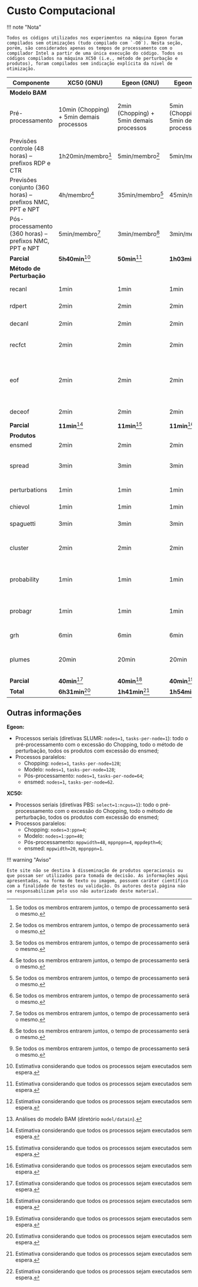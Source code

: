 # Custo Computacional

!!! note "Nota"

    Todos os códigos utilizados nos experimentos na máquina Egeon foram compilados sem otimizações (tudo compilado com `-O0`). Nesta seção, porém, são considerados apenas os tempos de processamento com o compilador Intel a partir de uma única execução do código. Todos os códigos compilados na máquina XC50 (i.e., método de perturbação e produtos), foram compilados sem indicação explícita da nível de otimização.

| Componente                                               | XC50 (GNU)                               | Egeon (GNU)                             | Egeon (Intel)                           | XC50/Egeon                                                  |
|----------------------------------------------------------|------------------------------------------|-----------------------------------------|-----------------------------------------|-------------------------------------------------------------|
| **Modelo BAM**                                           |                                          |                                         |                                         |                                                             |
| Pré-processamento	                                       | 10min (Chopping) + 5min demais processos |	2min (Chopping) + 5min demais processos	| 5min (Chopping) + 5min demais processos | 18GB (anl NCEP + TSM + SOILM + outros arquivos)             |
| Previsões controle (48 horas) – prefixos RDP e CTR       | 1h20min/membro[^1]                       | 5min/membro[^1]                         | 5min/membro[^1]                         | 5,6GB (7membros, 48 horas de previsão)                      |
| Previsões conjunto (360 horas) – prefixos NMC, PPT e NPT | 4h/membro[^1]                            |	35min/membro[^1]                        |	45min/membro[^1]                        |	45GB (15 membros, 360 horas de previsão)                    |
| Pós-processamento (360 horas) – prefixos NMC, PPT e NPT  | 5min/membro[^1]                          |	3min/membro[^1]                         |	3min/membro[^1]                         |	17GB (15 membros, 15 dias prevs., 9 níveis)                 |
| **Parcial**	                                             | **5h40min**[^2]                          | **50min**[^2]                           | **1h03min**[^2]                         |	**85,6GB**                                                  |
| **Método de Perturbação**                                |                                          |                                         |                                         |                                                             |
| recanl                                                   | 1min	                                    | 1min	                                  | 1min	                                  | 32MB (1 anl)                                                |
| rdpert                                                   | 2min	                                    | 2min	                                  | 2min	                                  | 224MB (7 anl)                                               |
| decanl                                                   | 2min	                                    | 2min	                                  | 2min	                                  | 50MB (7 anl)[^3]                                            |
| recfct                                                   | 2min	                                    | 2min	                                  | 2min	                                  | 4GB (PREVS 48 h CTR, 1-7 R)                                 |
| eof	                                                     | 2min	                                    | 2min	                                  | 2min	                                  | 3,3GB (logs e arquivos temporários de perturbação das anls) |
| deceof	                                                 | 2min	                                    | 2min	                                  | 2min	                                  | 138MB (14 anl)                                              |
| **Parcial**	                                             | **11min**[^2]                            | **11min**[^2]                           |	**11min**[^2]                           |	**7,8GB**                                                   |
| **Produtos**                                             |                                          |                                         |                                         |                                                             |
| ensmed	                                                 | 2min	                                    | 2min	                                  | 2min	                                  | 1,2GB                                                       |
| spread	                                                 | 3min	                                    | 3min	                                  | 3min	                                  | 332M (binários) + 66M (imagens)                             |
| perturbations	                                           | 1min	                                    | 1min	                                  | 1min	                                  | 2.6MB (imagens)                                             |
| chievol	                                                 | 1min                                     | 1min	                                  | 1min                                    |	200K (imagem)                                               |
| spaguetti                                                | 3min	                                    | 3min                                    | 3min                                    |	30M (imagens)                                               |
| cluster                                                  | 2min                                     | 2min	                                  | 2min                                    |	32K (binários) + 221M (imagens)                             |
| probability	                                             | 1min                                     | 1min                                    | 1min                                    |	65M (binários) + 15M (imagens)                              |
| probagr	                                                 | 1min                                     | 1min	                                  | 1min	                                  | 875K (binários) + 714K (imagens)                            |
| grh    	                                                 | 6min                                     | 6min                                    | 6min                                    | 173M (imagens)                                              |
| plumes	                                                 | 20min                                    | 20min                                   | 20min                                   |	753M (binários) + 215M (imagens)                            |
| **Parcial**	                                             | **40min**[^2]                            | **40min**[^2]                           | **40min**[^2]                           |	**1,5GB**                                                   |
| **Total**                                                | **6h31min**[^2]                          | **1h41min**[^2]                         | **1h54min**[^2]                         |	**95GB**                                                    |

[^1]: Se todos os membros entrarem juntos, o tempo de processamento será o mesmo.
[^2]: Estimativa considerando que todos os processos sejam executados sem espera.
[^3]: Análises do modelo BAM (diretório `model/datain`).

## Outras informações

**Egeon:**

* Processos seriais (diretivas SLUMR: `nodes=1`, `tasks-per-node=1`): todo o pré-processamento com o excessão do Chopping, todo o método de perturbação, todos os produtos com excessão do ensmed;
* Processos paralelos:
    * Chopping: `nodes=1`, `tasks-per-node=128`;
    * Modelo: `nodes=1`, `tasks-per-node=128`;
    * Pós-processamento: `nodes=1`, `tasks-per-node=64`;
    * ensmed: `nodes=1`, `tasks-per-node=62`.

**XC50:**

* Processos seriais (diretivas PBS: `select=1:ncpus=1`): todo o pré-processamento com o excessão do Chopping, todo o método de perturbação, todos os produtos com excessão do ensmed;
* Processos paralelos:
    * Chopping: `nodes=3:ppn=4`;
    * Modelo: `nodes=1:ppn=40`;
    * Pós-processamento: `mppwidth=48`, `mppnppn=4`, `mppdepth=6`;
    * ensmed: `mppwidth=20`, `mppnppn=1`.

!!! warning "Aviso"

    Este site não se destina à disseminação de produtos operacionais ou que possam ser utilizados para tomada de decisão. As informações aqui apresentadas, na forma de texto ou imagem, possuem caráter científico com a finalidade de testes ou validação. Os autores desta página não se responsabilizam pelo uso não autorizado deste material.
